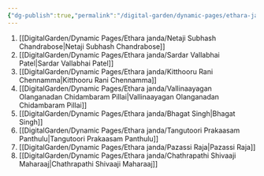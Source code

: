 ```yaml
---
{"dg-publish":true,"permalink":"/digital-garden/dynamic-pages/ethara-janda/we-all-enjoyed-the-post-credit-song-from-rrr-but-how-much-do-we-know-about-the-heroes-mentioned-in-it/","dgHomeLink":true,"dgPassFrontmatter":false}
---
```


1. [[DigitalGarden/Dynamic Pages/Ethara janda/Netaji Subhash Chandrabose|Netaji Subhash Chandrabose]]
2. [[DigitalGarden/Dynamic Pages/Ethara janda/Sardar Vallabhai Patel|Sardar Vallabhai Patel]]
3. [[DigitalGarden/Dynamic Pages/Ethara janda/Kitthooru Rani Chennamma|Kitthooru Rani Chennamma]]
4. [[DigitalGarden/Dynamic Pages/Ethara janda/Vallinaayagan Olanganadan Chidambaram Pillai|Vallinaayagan Olanganadan Chidambaram Pillai]]
5. [[DigitalGarden/Dynamic Pages/Ethara janda/Bhagat Singh|Bhagat Singh]]
6. [[DigitalGarden/Dynamic Pages/Ethara janda/Tangutoori Prakaasam Panthulu|Tangutoori Prakaasam Panthulu]]
7. [[DigitalGarden/Dynamic Pages/Ethara janda/Pazassi Raja|Pazassi Raja]]
8. [[DigitalGarden/Dynamic Pages/Ethara janda/Chathrapathi Shivaaji Maharaaj|Chathrapathi Shivaaji Maharaaj]]
